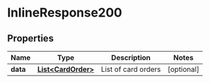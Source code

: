 

# InlineResponse200


## Properties

Name | Type | Description | Notes
------------ | ------------- | ------------- | -------------
**data** | [**List&lt;CardOrder&gt;**](CardOrder.md) | List of card orders |  [optional]



